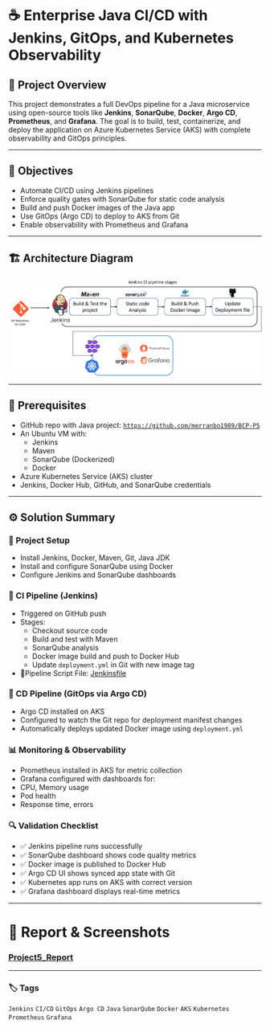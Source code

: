 # ☕ Enterprise Java CI/CD with Jenkins, GitOps, and Kubernetes Observability

## 📌 Project Overview

This project demonstrates a full DevOps pipeline for a Java microservice using open-source tools like **Jenkins**, **SonarQube**, **Docker**, **Argo CD**, **Prometheus**, and **Grafana**. The goal is to build, test, containerize, and deploy the application on Azure Kubernetes Service (AKS) with complete observability and GitOps principles.

---

## 🎯 Objectives

- Automate CI/CD using Jenkins pipelines
- Enforce quality gates with SonarQube for static code analysis
- Build and push Docker images of the Java app
- Use GitOps (Argo CD) to deploy to AKS from Git
- Enable observability with Prometheus and Grafana

---

## 🏗️ Architecture Diagram

![Architecture Diagram](../Architecture_Diagrams/Project5.png) <!-- Adjust this path as needed -->

---

## 🔧 Prerequisites

- GitHub repo with Java project: [`https://github.com/merranbo1989/BCP-P5`](https://github.com/merranbo1989/BCP-P5)
- An Ubuntu VM with:
  - Jenkins
  - Maven
  - SonarQube (Dockerized)
  - Docker
- Azure Kubernetes Service (AKS) cluster
- Jenkins, Docker Hub, GitHub, and SonarQube credentials

---

## ⚙️ Solution Summary

### 🔨 Project Setup

- Install Jenkins, Docker, Maven, Git, Java JDK
- Install and configure SonarQube using Docker
- Configure Jenkins and SonarQube dashboards

### 🔁 CI Pipeline (Jenkins)

- Triggered on GitHub push
- Stages:
  - Checkout source code
  - Build and test with Maven
  - SonarQube analysis
  - Docker image build and push to Docker Hub
  - Update `deployment.yml` in Git with new image tag
- 🔧Pipeline Script File: [Jenkinsfile](Jenkinsfile.txt)

### 🚀 CD Pipeline (GitOps via Argo CD)
- Argo CD installed on AKS
- Configured to watch the Git repo for deployment manifest changes
- Automatically deploys updated Docker image using `deployment.yml`

### 📊 Monitoring & Observability
- Prometheus installed in AKS for metric collection
- Grafana configured with dashboards for:
- CPU, Memory usage
- Pod health
- Response time, errors

### 🔍 Validation Checklist
- ✅ Jenkins pipeline runs successfully
- ✅ SonarQube dashboard shows code quality metrics
- ✅ Docker image is published to Docker Hub
- ✅ Argo CD UI shows synced app state with Git
- ✅ Kubernetes app runs on AKS with correct version
- ✅ Grafana dashboard displays real-time metrics

---

# 📸 Report & Screenshots
   ### [Project5_Report](Report_Project5.pdf)

---

### 🏷️ Tags
`Jenkins` `CI/CD` `GitOps` `Argo CD` `Java` `SonarQube` `Docker` `AKS` `Kubernetes` `Prometheus` `Grafana`

